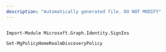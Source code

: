 ```yaml
---
description: "Automatically generated file. DO NOT MODIFY"
---
```


```powershellv2

Import-Module Microsoft.Graph.Identity.SignIns

Get-MgPolicyHomeRealmDiscoveryPolicy

```